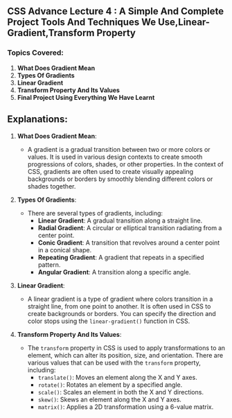 ## CSS Advance Lecture 4 : A Simple And Complete Project Tools And Techniques We Use,Linear-Gradient,Transform Property

### Topics Covered:

1. **What Does Gradient Mean**
2. **Types Of Gradients**
3. **Linear Gradient**
4. **Transform Property And Its Values**
5. **Final Project Using Everything We Have Learnt**

## Explanations:

1. **What Does Gradient Mean**:
   - A gradient is a gradual transition between two or more colors or values. It is used in various design contexts to create smooth progressions of colors, shades, or other properties. In the context of CSS, gradients are often used to create visually appealing backgrounds or borders by smoothly blending different colors or shades together.

2. **Types Of Gradients**:
   - There are several types of gradients, including:
     - **Linear Gradient**: A gradual transition along a straight line.
     - **Radial Gradient**: A circular or elliptical transition radiating from a center point.
     - **Conic Gradient**: A transition that revolves around a center point in a conical shape.
     - **Repeating Gradient**: A gradient that repeats in a specified pattern.
     - **Angular Gradient**: A transition along a specific angle.

3. **Linear Gradient**:
   - A linear gradient is a type of gradient where colors transition in a straight line, from one point to another. It is often used in CSS to create backgrounds or borders. You can specify the direction and color stops using the `linear-gradient()` function in CSS.

4. **Transform Property And Its Values**:
   - The `transform` property in CSS is used to apply transformations to an element, which can alter its position, size, and orientation. There are various values that can be used with the `transform` property, including:
     - `translate()`: Moves an element along the X and Y axes.
     - `rotate()`: Rotates an element by a specified angle.
     - `scale()`: Scales an element in both the X and Y directions.
     - `skew()`: Skews an element along the X and Y axes.
     - `matrix()`: Applies a 2D transformation using a 6-value matrix.

